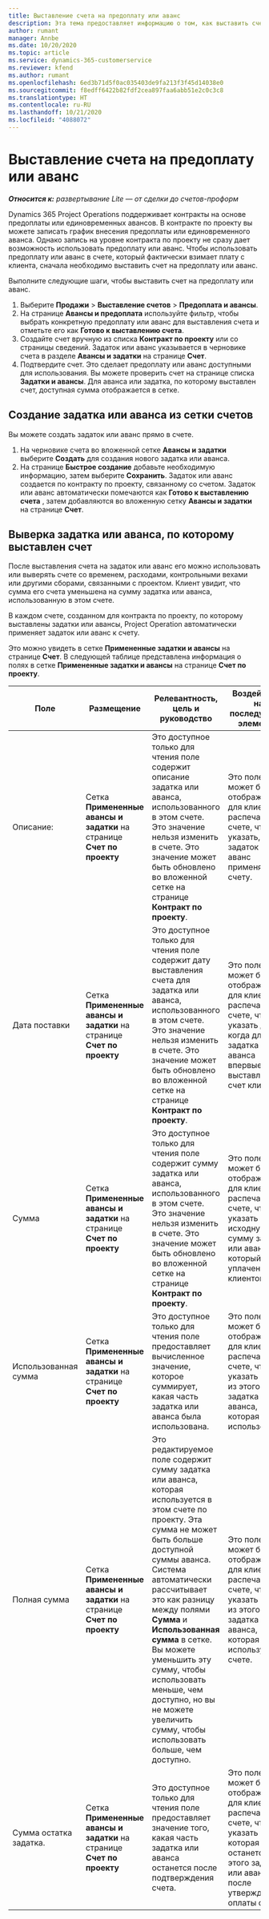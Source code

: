 ```yaml
---
title: Выставление счета на предоплату или аванс
description: Эта тема предоставляет информацию о том, как выставить счет на предоплату или аванс в Project Operations.
author: rumant
manager: Annbe
ms.date: 10/20/2020
ms.topic: article
ms.service: dynamics-365-customerservice
ms.reviewer: kfend
ms.author: rumant
ms.openlocfilehash: 6ed3b71d5f0ac035403de9fa213f3f45d14038e0
ms.sourcegitcommit: f8edff6422b82fdf2cea897faa6abb51e2c0c3c8
ms.translationtype: HT
ms.contentlocale: ru-RU
ms.lasthandoff: 10/21/2020
ms.locfileid: "4088072"
---
```

# <a name="invoice-a-retainer-or-an-advance"></a>Выставление счета на предоплату или аванс

_**Относится к:** развертывание Lite — от сделки до счетов-проформ_

Dynamics 365 Project Operations поддерживает контракты на основе предоплаты или единовременных авансов. В контракте по проекту вы можете записать график внесения предоплаты или единовременного аванса. Однако запись на уровне контракта по проекту не сразу дает возможность использовать предоплату или аванс. Чтобы использовать предоплату или аванс в счете, который фактически взимает плату с клиента, сначала необходимо выставить счет на предоплату или аванс.

Выполните следующие шаги, чтобы выставить счет на предоплату или аванс.

1. Выберите **Продажи** > **Выставление счетов** > **Предоплата и авансы**. 
2. На странице **Авансы и предоплата** используйте фильтр, чтобы выбрать конкретную предоплату или аванс для выставления счета и отметьте его как **Готово к выставлению счета**.
3. Создайте счет вручную из списка **Контракт по проекту** или со страницы сведений. Задаток или аванс указывается в черновике счета в разделе **Авансы и задатки** на странице **Счет**.
4. Подтвердите счет. Это сделает предоплату или аванс доступными для использования. Вы можете проверить счет на странице списка **Задатки и авансы**. Для аванса или задатка, по которому выставлен счет, доступная сумма отображается в сетке.

## <a name="create-a-retainer-or-advance-from-the-invoice-grid"></a>Создание задатка или аванса из сетки счетов

Вы можете создать задаток или аванс прямо в счете.

1. На черновике счета во вложенной сетке **Авансы и задатки** выберите **Создать** для создания нового задатка или аванса. 
2. На странице **Быстрое создание** добавьте необходимую информацию, затем выберите **Сохранить**. Задаток или аванс создается по контракту по проекту, связанному со счетом. Задаток или аванс автоматически помечаются как **Готово к выставлению счета** , затем добавляются во вложенную сетку **Авансы и задатки** на странице **Счет**.

## <a name="reconcile-an-invoiced-retainer-or-advance"></a>Выверка задатка или аванса, по которому выставлен счет

После выставления счета на задаток или аванс его можно использовать или выверять счете со временем, расходами, контрольными вехами или другими сборами, связанными с проектом. Клиент увидит, что сумма его счета уменьшена на сумму задатка или аванса, использованную в этом счете.

В каждом счете, созданном для контракта по проекту, по которому выставлены задатки или авансы, Project Operation автоматически применяет задаток или аванс к счету.

Это можно увидеть в сетке **Примененные задатки и авансы** на странице **Счет**. В следующей таблице представлена информация о полях в сетке **Примененные задатки и авансы** на странице **Счет по проекту**.

| Поле | Размещение | Релевантность, цель и руководство | Воздействие на последующие элементы |
| --- | --- | --- | --- |
| Описание: | Сетка **Примененные авансы и задатки** на странице **Счет по проекту** |Это доступное только для чтения поле содержит описание задатка или аванса, использованного в этом счете. Это значение нельзя изменить в счете. Это значение может быть обновлено во вложенной сетке на странице **Контракт по проекту**. | Это поле может быть отображено для клиента в распечатанном счете, чтобы указать, какой задаток или аванс применяется к счету. |
| Дата поставки | Сетка **Примененные авансы и задатки** на странице **Счет по проекту**  | Это доступное только для чтения поле содержит дату выставления счета для задатка или аванса, использованного в этом счете. Это значение нельзя изменить в счете. Это значение может быть обновлено во вложенной сетке на странице **Контракт по проекту**. | Это поле может быть отображено для клиента в распечатанном счете, чтобы указать дату, когда для задатка или аванса впервые был выставлен счет клиенту. |
| Сумма | Сетка **Примененные авансы и задатки** на странице **Счет по проекту**  | Это доступное только для чтения поле содержит сумму задатка или аванса, использованного в этом счете. Это значение нельзя изменить в счете. Это значение может быть обновлено во вложенной сетке на странице **Контракт по проекту**. | Это поле может быть отображено для клиента в распечатанном счете, чтобы указать исходную сумму задатка или аванса, который был уплачен клиентом. |
| Использованная сумма | Сетка **Примененные авансы и задатки** на странице **Счет по проекту**  | Это доступное только для чтения поле предоставляет вычисленное значение, которое суммирует, какая часть задатка или аванса была использована. | Это поле может быть отображено для клиента в распечатанном счете, чтобы указать сумму из этого задатка или аванса, которая уже использована. |
| Полная сумма | Сетка **Примененные авансы и задатки** на странице **Счет по проекту**  | Это редактируемое поле содержит сумму задатка или аванса, которая используется в этом счете по проекту. Эта сумма не может быть больше доступной суммы аванса. Система автоматически рассчитывает это как разницу между полями **Сумма** и **Использованная сумма** в сетке. Вы можете уменьшить эту сумму, чтобы использовать меньше, чем доступно, но вы не можете увеличить сумму, чтобы использовать больше, чем доступно. | Это поле может быть отображено для клиента в распечатанном счете, чтобы указать сумму из этого задатка или аванса, которая используется в счете. |
| Сумма остатка задатка. | Сетка **Примененные авансы и задатки** на странице **Счет по проекту**  | Это доступное только для чтения поле предоставляет значение того, какая часть задатка или аванса останется после подтверждения счета. | Это поле может быть отображено для клиента в распечатанном счете, чтобы указать сумму, которая останется от этого задатка или аванса после утверждения и оплаты счета. |
